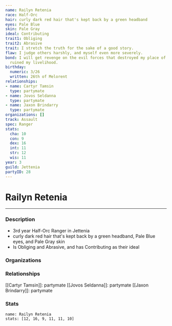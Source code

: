 ```yaml
---
name: Railyn Retenia
race: Half-Orc
hair: curly dark red hair that's kept back by a green headband
eyes: Pale Blue
skin: Pale Gray
ideal: Contributing
trait1: Obliging
trait2: Abrasive
trait: I stretch the truth for the sake of a good story.
flaw: I judge others harshly, and myself even more severely.
bond: I will get revenge on the evil forces that destroyed my place of business and
  ruined my livelihood.
birthday:
  numeric: 3/26
  written: 26th of Melorent
relationships:
- name: Cartyr Tamsin
  type: partymate
- name: Jovos Seldanna
  type: partymate
- name: Jaxon Brindarry
  type: partymate
organizations: []
track: Assault
spec: Ranger
stats:
  cha: 10
  con: 9
  dex: 16
  int: 11
  str: 12
  wis: 11
year: 3
guild: Jettenia
partyID: 28
---
```

# Railyn Retenia
---
### Description
- 3rd year Half-Orc Ranger in Jettenia
- curly dark red hair that's kept back by a green headband, Pale Blue eyes, and Pale Gray skin
- Is Obliging and Abrasive, and has Contributing as their ideal

### Organizations
### Relationships
[[Cartyr Tamsin]]: partymate
[[Jovos Seldanna]]: partymate
[[Jaxon Brindarry]]: partymate
### Stats
```statblock
name: Railyn Retenia
stats: [12, 16, 9, 11, 11, 10]
```
